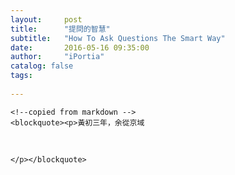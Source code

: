 ```yaml
---
layout:     post
title:      "提問的智慧"
subtitle:   "How To Ask Questions The Smart Way"
date:       2016-05-16 09:35:00
author:     "iPortia"
catalog: false
tags:
    
---
```






<!-- Chinese Version -->
<div class="zh post-container">

    <!--copied from markdown -->
    <blockquote><p>黃初三年，余從京域

 <br>

    </p></blockquote>

</div>









